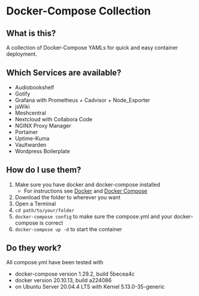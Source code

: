 # Docker-Compose Collection

## What is this?

A collection of Docker-Compose YAMLs for quick and easy container deployment.

## Which Services are available?

- Audiobookshelf
- Gotify
- Grafana with Prometheus + Cadvisor + Node_Exporter
- jsWiki
- Meshcentral
- Nextcloud with Collabora Code
- NGINX Proxy Manager
- Portainer
- Uptime-Kuma
- Vaultwarden
- Wordpress Boilerplate

## How do I use them?

1. Make sure you have docker and docker-compose installed
   - For instructions see [Docker](https://www.docker.com/get-started/) and [Docker Compose](https://docs.docker.com/compose/install/)
2. Download the folder to wherever you want
3. Open a Terminal
4. `cd path/to/your/folder`
5. `docker-compose config` to make sure the compose.yml and your docker-compose is correct
6. `docker-compose up -d` to start the container

## Do they work?

All compose.yml have been tested with

- docker-compose version 1.29.2, build 5becea4c
- docker version 20.10.13, build a224086
- on Ubuntu Server 20.04.4 LTS with Kernel 5.13.0-35-generic
